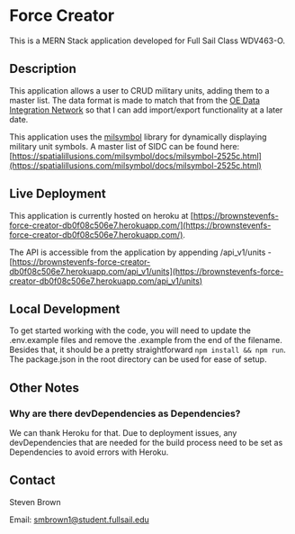 # Force Creator

This is a MERN Stack application developed for Full Sail Class WDV463-O.

## Description

This application allows a user to CRUD military units, adding them to a master list. The data format is made to match that from the [OE Data Integration Network](https://odin.tradoc.army.mil/DATEWORLD) so that I can add import/export functionality at a later date.

This application uses the [milsymbol](https://github.com/spatialillusions/milsymbol) library for dynamically displaying military unit symbols. A master list of SIDC can be found here: [https://spatialillusions.com/milsymbol/docs/milsymbol-2525c.html](https://spatialillusions.com/milsymbol/docs/milsymbol-2525c.html)

## Live Deployment

This application is currently hosted on heroku at [https://brownstevenfs-force-creator-db0f08c506e7.herokuapp.com/](https://brownstevenfs-force-creator-db0f08c506e7.herokuapp.com/).

The API is accessible from the application by appending /api_v1/units - [https://brownstevenfs-force-creator-db0f08c506e7.herokuapp.com/api_v1/units](https://brownstevenfs-force-creator-db0f08c506e7.herokuapp.com/api_v1/units)

## Local Development

To get started working with the code, you will need to update the .env.example files and remove the .example from the end of the filename. Besides that, it should be a pretty straightforward `npm install && npm run`. The package.json in the root directory can be used for ease of setup.

## Other Notes

### Why are there devDependencies as Dependencies?

We can thank Heroku for that. Due to deployment issues, any devDependencies that are needed for the build process need to be set as Dependencies to avoid errors with Heroku.

## Contact

Steven Brown

Email: [smbrown1@student.fullsail.edu](mailto:smbrown1@student.fullsail.edu)
